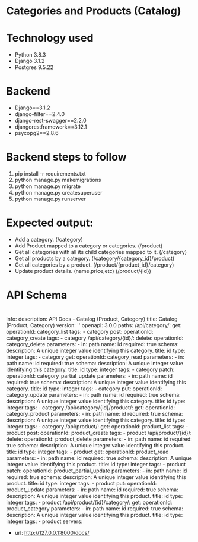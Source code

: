# Categories and Products (Catalog)

# Technology used
  - Python 3.8.3
  - Django 3.1.2
  - Postgres 9.5.22

# Backend
  - Django==3.1.2
  - django-filter==2.4.0
  - django-rest-swagger==2.2.0
  - djangorestframework==3.12.1
  - psycopg2==2.8.6

# Backend steps to follow
  1. pip install -r requirements.txt
  2. python manage.py makemigrations
  3. python manage.py migrate
  4. python manage.py createsuperuser
  5. python manage.py runserver

# Expected output:
  - Add a category. (/category)
  - Add Product mapped to a category or categories. (/product)
  - Get all categories with all its child categories mapped to it. (/category)
  - Get all products by a category. (/category/{category_id}/product)
  - Get all categories by a product. (/product/{product_id}/category)
  - Update product details. (name,price,etc) (/product/{id})

# ###############################
# API Schema
# ###############################
info:
  description: API Docs - Catalog (Product, Category)
  title: Catalog (Product, Category)
  version: ''
openapi: 3.0.0
paths:
  /api/category/:
    get:
      operationId: category_list
      tags:
      - category
    post:
      operationId: category_create
      tags:
      - category
  /api/category/{id}/:
    delete:
      operationId: category_delete
      parameters:
      - in: path
        name: id
        required: true
        schema:
          description: A unique integer value identifying this category.
          title: id
          type: integer
      tags:
      - category
    get:
      operationId: category_read
      parameters:
      - in: path
        name: id
        required: true
        schema:
          description: A unique integer value identifying this category.
          title: id
          type: integer
      tags:
      - category
    patch:
      operationId: category_partial_update
      parameters:
      - in: path
        name: id
        required: true
        schema:
          description: A unique integer value identifying this category.
          title: id
          type: integer
      tags:
      - category
    put:
      operationId: category_update
      parameters:
      - in: path
        name: id
        required: true
        schema:
          description: A unique integer value identifying this category.
          title: id
          type: integer
      tags:
      - category
  /api/category/{id}/product/:
    get:
      operationId: category_product
      parameters:
      - in: path
        name: id
        required: true
        schema:
          description: A unique integer value identifying this category.
          title: id
          type: integer
      tags:
      - category
  /api/product/:
    get:
      operationId: product_list
      tags:
      - product
    post:
      operationId: product_create
      tags:
      - product
  /api/product/{id}/:
    delete:
      operationId: product_delete
      parameters:
      - in: path
        name: id
        required: true
        schema:
          description: A unique integer value identifying this product.
          title: id
          type: integer
      tags:
      - product
    get:
      operationId: product_read
      parameters:
      - in: path
        name: id
        required: true
        schema:
          description: A unique integer value identifying this product.
          title: id
          type: integer
      tags:
      - product
    patch:
      operationId: product_partial_update
      parameters:
      - in: path
        name: id
        required: true
        schema:
          description: A unique integer value identifying this product.
          title: id
          type: integer
      tags:
      - product
    put:
      operationId: product_update
      parameters:
      - in: path
        name: id
        required: true
        schema:
          description: A unique integer value identifying this product.
          title: id
          type: integer
      tags:
      - product
  /api/product/{id}/category/:
    get:
      operationId: product_category
      parameters:
      - in: path
        name: id
        required: true
        schema:
          description: A unique integer value identifying this product.
          title: id
          type: integer
      tags:
      - product
servers:
- url: http://127.0.0.1:8000/docs/
    
